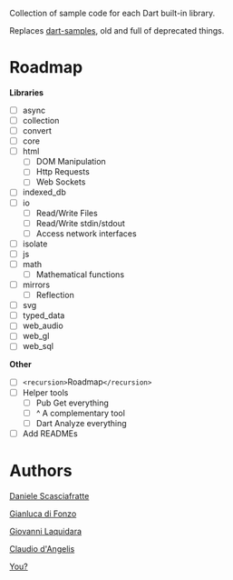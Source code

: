 Collection of sample code for each Dart built-in library.

Replaces [dart-samples](https://github.com/claudiodangelis/dart-samples), old and full of deprecated things.

# Roadmap

**Libraries**

- [ ] async
- [ ] collection
- [ ] convert
- [ ] core
- [ ] html
    - [ ] DOM Manipulation
    - [ ] Http Requests
    - [ ] Web Sockets
- [ ] indexed_db
- [ ] io
    - [ ] Read/Write Files
    - [ ] Read/Write stdin/stdout
    - [ ] Access network interfaces
- [ ] isolate
- [ ] js
- [ ] math
    - [ ] Mathematical functions
- [ ] mirrors
    - [ ] Reflection
- [ ] svg
- [ ] typed_data
- [ ] web_audio
- [ ] web_gl
- [ ] web_sql

**Other**

- [ ] `<recursion>`Roadmap`</recursion>`
- [ ] Helper tools
    - [ ] Pub Get everything
    - [ ] ^ A complementary tool
    - [ ] Dart Analyze everything
- [ ] Add READMEs

# Authors

[Daniele Scasciafratte](https://plus.google.com/+DanieleScasciafratteMte90Net)

[Gianluca di Fonzo](https://plus.google.com/111519599692726817569)

[Giovanni Laquidara](https://plus.google.com/+giovannilaquidara)

[Claudio d'Angelis](https://plus.google.com/+claudiodangelis)  

[You?](https://github.com/dartlang-italia/dart-libraries-samples/fork)